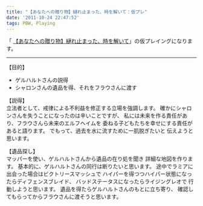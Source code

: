 ```yaml
---
title: "【あなたへの贈り物】縺れ止まった、時を解いて：仮プレ"
date: '2011-10-24 22:47:52'
tags: PBW, Playing
---
```


「
[【あなたへの贈り物】縺れ止まった、時を解いて](http://t-walker.jp/eb/adventure/op.cgi?sceid=8023)」の仮プレイングになります。

****

【目的】  

* ゲルハルトさんの説得
* シャロンさんの遺品を得、それをフラウさんに渡す

【説得】  
立法者として、戒律による不利益を修正する立場を強調します。
確かにシャロンさんを失うことになったのは辛いことですが、
私には未来を作る責任があり、フラウさんら未来のエルフヘイムを
委ねる子どもたちを幸せにする責任があると語ります。
でもって、過去を水に流すために一肌脱ぎたいと
伝えようと思います。

【遺品探し】  
マッパーを使い、ゲルハルトさんから遺品の在り処を聞き
詳細な地図を作ります。
基本的に、ゲルハルトさんの同行は断りたいと思います。
途中でラミアに出会った場合はビクトリースマッシュで
ハイパーを得つつハイパー状態になったらディフェンスブレイド、
バッドステータスになったらライジングレオで
行動しようと思います。
遺品を得たらゲルハルトさんのもとに立ち寄り、
確認してもらってからフラウさんに渡そうと思います。
